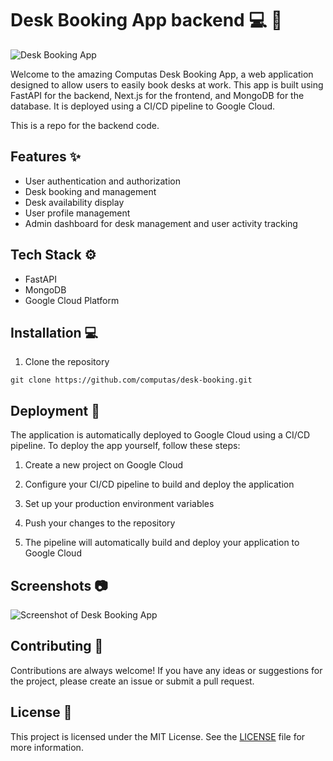 # Desk Booking App backend :computer: :office:

![Desk Booking App](https://img.shields.io/badge/Desk%20Booking%20App-v1.0-brightgreen)

Welcome to the amazing Computas Desk Booking App, a web application designed to allow users to easily book desks at work. This app is built using FastAPI for the backend, Next.js for the frontend, and MongoDB for the database. It is deployed using a CI/CD pipeline to Google Cloud.

This is a repo for the backend code.

## Features :sparkles:

- User authentication and authorization
- Desk booking and management
- Desk availability display
- User profile management
- Admin dashboard for desk management and user activity tracking

## Tech Stack :gear:

- FastAPI
- MongoDB
- Google Cloud Platform

## Installation :computer:

1. Clone the repository
```
git clone https://github.com/computas/desk-booking.git
```




## Deployment :rocket:

The application is automatically deployed to Google Cloud using a CI/CD pipeline. To deploy the app yourself, follow these steps:

1. Create a new project on Google Cloud

2. Configure your CI/CD pipeline to build and deploy the application

3. Set up your production environment variables

4. Push your changes to the repository

5. The pipeline will automatically build and deploy your application to Google Cloud

## Screenshots :camera:

![Screenshot of Desk Booking App](/screenshots/screenshot.png)

## Contributing :handshake:

Contributions are always welcome! If you have any ideas or suggestions for the project, please create an issue or submit a pull request.

## License :scroll:

This project is licensed under the MIT License. See the [LICENSE](/LICENSE) file for more information.



